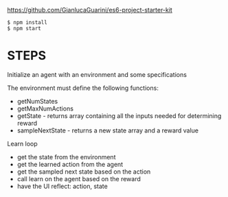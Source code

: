 https://github.com/GianlucaGuarini/es6-project-starter-kit

    $ npm install
    $ npm start

STEPS
=====

Initialize an agent with an environment and some specifications

The environment must define the following functions:
- getNumStates
- getMaxNumActions
- getState - returns array containing all the inputs needed for determining reward
- sampleNextState - returns a new state array and a reward value

Learn loop
- get the state from the environment
- get the learned action from the agent
- get the sampled next state based on the action
- call learn on the agent based on the reward
- have the UI reflect: action, state